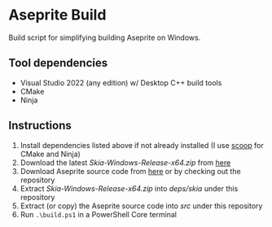 Aseprite Build
==============

Build script for simplifying building Aseprite on Windows.

## Tool dependencies
* Visual Studio 2022 (any edition) w/ Desktop C++ build tools
* CMake
* Ninja

## Instructions

1. Install dependencies listed above if not already installed (I use [scoop](https://scoop.sh/) for CMake and Ninja)
2. Download the latest *Skia-Windows-Release-x64.zip* from [here](https://github.com/aseprite/skia/releases)
3. Download Aseprite source code from [here](https://github.com/aseprite/aseprite/releases) or by checking out the repository
4. Extract *Skia-Windows-Release-x64.zip* into *deps/skia* under this repository
5. Extract (or copy) the Aseprite source code into *src* under this repository
6. Run `.\build.ps1` in a PowerShell Core terminal